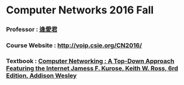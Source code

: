 # Computer Networks 2016 Fall 
### Professor : [逄愛君 ](https://www.csie.ntu.edu.tw/~acpang/)
### Course Website : http://voip.csie.org/CN2016/
### Textbook : [Computer Networking : A Top-Down Approach Featuring the Internet Jamess F. Kurose, Keith W. Ross, 6rd Edition, Addison Wesley](https://www.amazon.com/Computer-Networking-Top-Down-Approach-6th/dp/0132856204/ref=pd_sbs_14_1/146-9775131-4475933?_encoding=UTF8&pd_rd_i=0132856204&pd_rd_r=Q27QR8VXZDDPAM35ZSSA&pd_rd_w=XTBg9&pd_rd_wg=zRLS3&psc=1&refRID=Q27QR8VXZDDPAM35ZSSA)
